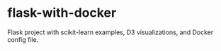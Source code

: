 # flask-with-docker
Flask project with scikit-learn examples, D3 visualizations, and Docker config file.
